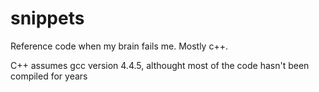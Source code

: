 snippets
========

Reference code when my brain fails me.  Mostly c++.

C++ assumes gcc version 4.4.5, althought most of the code hasn't been compiled for years
